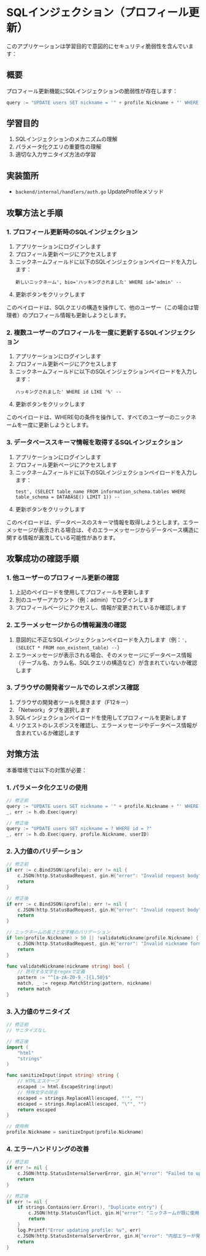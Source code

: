# SQLインジェクション（プロフィール更新）

このアプリケーションは学習目的で意図的にセキュリティ脆弱性を含んでいます：

## 概要
プロフィール更新機能にSQLインジェクションの脆弱性が存在します：
```go
query := "UPDATE users SET nickname = '" + profile.Nickname + "' WHERE id = '" + userID + "'"
```

## 学習目的
1. SQLインジェクションのメカニズムの理解
2. パラメータ化クエリの重要性の理解
3. 適切な入力サニタイズ方法の学習

## 実装箇所
- `backend/internal/handlers/auth.go` UpdateProfileメソッド

## 攻撃方法と手順

### 1. プロフィール更新時のSQLインジェクション

1. アプリケーションにログインします
2. プロフィール更新ページにアクセスします
3. ニックネームフィールドに以下のSQLインジェクションペイロードを入力します：
   ```
   新しいニックネーム', bio='ハッキングされました' WHERE id='admin' --
   ```
4. 更新ボタンをクリックします

このペイロードは、SQLクエリの構造を操作して、他のユーザー（この場合は管理者）のプロフィール情報も更新しようとします。

### 2. 複数ユーザーのプロフィールを一度に更新するSQLインジェクション

1. アプリケーションにログインします
2. プロフィール更新ページにアクセスします
3. ニックネームフィールドに以下のSQLインジェクションペイロードを入力します：
   ```
   ハッキングされました' WHERE id LIKE '%' --
   ```
4. 更新ボタンをクリックします

このペイロードは、WHERE句の条件を操作して、すべてのユーザーのニックネームを一度に更新しようとします。

### 3. データベーススキーマ情報を取得するSQLインジェクション

1. アプリケーションにログインします
2. プロフィール更新ページにアクセスします
3. ニックネームフィールドに以下のSQLインジェクションペイロードを入力します：
   ```
   test', (SELECT table_name FROM information_schema.tables WHERE table_schema = DATABASE() LIMIT 1)) -- 
   ```
4. 更新ボタンをクリックします

このペイロードは、データベースのスキーマ情報を取得しようとします。エラーメッセージが表示される場合は、そのエラーメッセージからデータベース構造に関する情報が漏洩している可能性があります。

## 攻撃成功の確認手順

### 1. 他ユーザーのプロフィール更新の確認

1. 上記のペイロードを使用してプロフィールを更新します
2. 別のユーザーアカウント（例：admin）でログインします
3. プロフィールページにアクセスし、情報が変更されているか確認します

### 2. エラーメッセージからの情報漏洩の確認

1. 意図的に不正なSQLインジェクションペイロードを入力します（例：`', (SELECT * FROM non_existent_table) --`）
2. エラーメッセージが表示される場合、そのメッセージにデータベース情報（テーブル名、カラム名、SQLクエリの構造など）が含まれていないか確認します

### 3. ブラウザの開発者ツールでのレスポンス確認

1. ブラウザの開発者ツールを開きます（F12キー）
2. 「Network」タブを選択します
3. SQLインジェクションペイロードを使用してプロフィールを更新します
4. リクエストのレスポンスを確認し、エラーメッセージやデータベース情報が含まれているか確認します

## 対策方法
本番環境では以下の対策が必要：

### 1. パラメータ化クエリの使用
```go
// 修正前
query := "UPDATE users SET nickname = '" + profile.Nickname + "' WHERE id = '" + userID + "'"
_, err := h.db.Exec(query)

// 修正後
query := "UPDATE users SET nickname = ? WHERE id = ?"
_, err := h.db.Exec(query, profile.Nickname, userID)
```

### 2. 入力値のバリデーション
```go
// 修正前
if err := c.BindJSON(&profile); err != nil {
    c.JSON(http.StatusBadRequest, gin.H{"error": "Invalid request body"})
    return
}

// 修正後
if err := c.BindJSON(&profile); err != nil {
    c.JSON(http.StatusBadRequest, gin.H{"error": "Invalid request body"})
    return
}

// ニックネームの長さと文字種のバリデーション
if len(profile.Nickname) > 50 || !validateNickname(profile.Nickname) {
    c.JSON(http.StatusBadRequest, gin.H{"error": "Invalid nickname format"})
    return
}

func validateNickname(nickname string) bool {
    // 許可する文字をregexで定義
    pattern := "^[a-zA-Z0-9_-]{1,50}$"
    match, _ := regexp.MatchString(pattern, nickname)
    return match
}
```

### 3. 入力値のサニタイズ
```go
// 修正前
// サニタイズなし

// 修正後
import (
    "html"
    "strings"
)

func sanitizeInput(input string) string {
    // HTMLエスケープ
    escaped := html.EscapeString(input)
    // 特殊文字の除去
    escaped = strings.ReplaceAll(escaped, "'", "")
    escaped = strings.ReplaceAll(escaped, "\"", "")
    return escaped
}

// 使用例
profile.Nickname = sanitizeInput(profile.Nickname)
```

### 4. エラーハンドリングの改善
```go
// 修正前
if err != nil {
    c.JSON(http.StatusInternalServerError, gin.H{"error": "Failed to update profile"})
    return
}

// 修正後
if err != nil {
    if strings.Contains(err.Error(), "Duplicate entry") {
        c.JSON(http.StatusConflict, gin.H{"error": "ニックネームが既に使用されています"})
        return
    }
    log.Printf("Error updating profile: %v", err)
    c.JSON(http.StatusInternalServerError, gin.H{"error": "内部エラーが発生しました"})
    return
}
```
